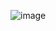 ![image](https://github.com/shreejan-shrestha/JS-DOM-Manipulation/assets/79634187/ce571a40-422e-4280-b5da-a2ef21343513)
